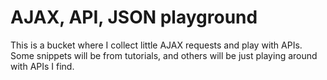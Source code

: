 # AJAX, API, JSON playground

This is a bucket where I collect little AJAX requests and play with APIs. 
Some snippets will be from tutorials, and others will be just playing around with APIs I find.
